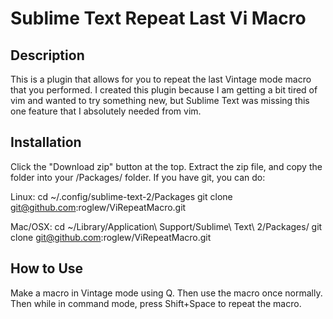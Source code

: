 Sublime Text Repeat Last Vi Macro
=================================

Description
-----------
This is a plugin that allows for you to repeat the last Vintage mode macro that you performed. I created this plugin because I am getting a bit tired of vim and wanted to try something new, but Sublime Text was missing this one feature that I absolutely needed from vim.

Installation
------------
Click the "Download zip" button at the top. Extract the zip file, and copy the folder into your <Sublime Folder>/Packages/ folder. If you have git, you can do:

Linux:
    cd ~/.config/sublime-text-2/Packages
    git clone git@github.com:roglew/ViRepeatMacro.git

Mac/OSX:
    cd ~/Library/Application\ Support/Sublime\ Text\ 2/Packages/
    git clone git@github.com:roglew/ViRepeatMacro.git

How to Use
----------
Make a macro in Vintage mode using Q. Then use the macro once normally. Then while in command mode, press Shift+Space to repeat the macro.

